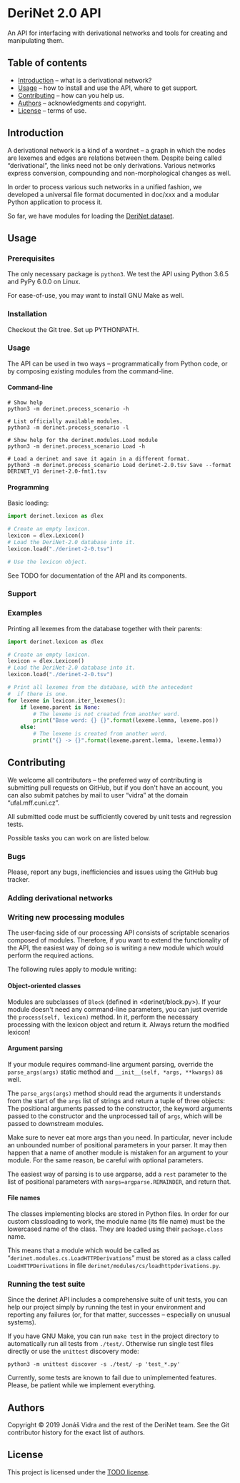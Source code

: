 
# DeriNet 2.0 API

An API for interfacing with derivational networks and tools for
creating and manipulating them.


<!-- TODO Coverage badges, perhaps CI links? -->


## Table of contents
- [Introduction](#introduction) – what is a derivational network?
- [Usage](#usage) – how to install and use the API, where to get support.
- [Contributing](#contributing) – how can you help us.
- [Authors](#authors) – acknowledgments and copyright.
- [License](#license) – terms of use.

## Introduction

A derivational network is a kind of a wordnet – a graph in which
the nodes are lexemes and edges are relations between them.
Despite being called “derivational”, the links need not be only
derivations. Various networks express conversion, compounding and
non-morphological changes as well.

<!-- TODO Some images. -->

<!-- TODO Why should you care about this API? -->
In order to process various such networks in a unified fashion,
we developed a universal file format documented in doc/xxx<!-- TODO link -->
and a modular Python application to process it.

So far, we have modules for loading the
[DeriNet dataset](https://ufal.mff.cuni.cz/derinet). 
<!-- TODO List other existing datasets for which we have
          conversion utilities. -->



<!-- TODO Links to other tools – DeriSearch etc. -->


<!-- TODO Documentation link. -->

## Usage

### Prerequisites

The only necessary package is `python3`. We test the API using
Python 3.6.5 and PyPy 6.0.0 on Linux.

For ease-of-use, you may want to install GNU Make as well.


### Installation

Checkout the Git tree. Set up PYTHONPATH.
<!-- TODO Tell the users how to set up PYTHONPATH. -->


### Usage

The API can be used in two ways – programmatically from Python code,
or by composing existing modules from the command-line.

#### Command-line

```shell
# Show help
python3 -m derinet.process_scenario -h

# List officially available modules.
python3 -m derinet.process_scenario -l

# Show help for the derinet.modules.Load module
python3 -m derinet.process_scenario Load -h

# Load a derinet and save it again in a different format.
python3 -m derinet.process_scenario Load derinet-2.0.tsv Save --format DERINET_V1 derinet-2.0-fmt1.tsv
```

#### Programming

Basic loading:
```python
import derinet.lexicon as dlex

# Create an empty lexicon.
lexicon = dlex.Lexicon()
# Load the DeriNet-2.0 database into it.
lexicon.load("./derinet-2-0.tsv")

# Use the lexicon object.
```

See TODO <!-- TODO Documentation link. --> for documentation of the
API and its components.



### Support

<!-- TODO Documentation link. -->
<!-- TODO DeriNet homepage link. -->
<!-- TODO My e-mail. -->


### Examples

Printing all lexemes from the database together with their parents:
```python
import derinet.lexicon as dlex

# Create an empty lexicon.
lexicon = dlex.Lexicon()
# Load the DeriNet-2.0 database into it.
lexicon.load("./derinet-2-0.tsv")

# Print all lexemes from the database, with the antecedent
#  if there is one.
for lexeme in lexicon.iter_lexemes():
    if lexeme.parent is None:
        # The lexeme is not created from another word.
        print("Base word: {} {}".format(lexeme.lemma, lexeme.pos))
    else:
        # The lexeme is created from another word.
        print("{} -> {}".format(lexeme.parent.lemma, lexeme.lemma))
```

<!-- TODO Add more examples. -->


## Contributing

We welcome all contributors – the preferred way of contributing is
submitting pull requests on GitHub, but if you don't have an account,
you can also submit patches by mail to user “vidra” at the domain
“ufal.mff.cuni.cz”.

All submitted code must be sufficiently covered by unit tests and
regression tests.

Possible tasks you can work on are listed below.


### Bugs

Please, report any bugs, inefficiencies and issues using the GitHub
bug tracker.


### Adding derivational networks



### Writing new processing modules

The user-facing side of our processing API consists of scriptable
scenarios composed of modules. Therefore, if you want to extend the
functionality of the API, the easiest way of doing so is writing
a new module which would perform the required actions.

The following rules apply to module writing:

#### Object-oriented classes

Modules are subclasses of `Block` (defined in <derinet/block.py>).
If your module doesn't need any command-line parameters, you can
just override the `process(self, lexicon)` method. In it, perform
the necessary processing with the lexicon object and return it.
Always return the modified lexicon!

#### Argument parsing

If your module requires command-line argument parsing, override the
`parse_args(args)` static method and `__init__(self, *args, **kwargs)`
as well.

The `parse_args(args)` method should read the arguments it understands
from the start of the `args` list of strings and return a tuple of three
objects: The positional arguments passed to the constructor, the keyword
arguments passed to the constructor and the unprocessed tail of `args`,
which will be passed to downstream modules.

Make sure to never eat more args than you need. In particular, never
include an unbounded number of positional parameters in your parser.
It may then happen that a name of another module is mistaken for
an argument to your module. For the same reason, be careful with
optional parameters.

The easiest way of parsing is to use argparse, add a `rest` parameter
to the list of positional parameters with `nargs=argparse.REMAINDER`,
and return that.

#### File names

The classes implementing blocks are stored in Python files. In order
for our custom classloading to work, the module name (its file name)
must be the lowercased name of the class. They are loaded using their
`package.class` name.

This means that a module which would be called as
“`derinet.modules.cs.LoadHTTPDerivations`” must be stored as a class
called `LoadHTTPDerivations` in file
`derinet/modules/cs/loadhttpderivations.py`.


### Running the test suite

Since the derinet API includes a comprehensive suite of unit tests,
you can help our project simply by running the test in your environment
and reporting any failures (or, for that matter, successes – especially
on unusual systems).

If you have GNU Make, you can run `make test` in the project directory
to automatically run all tests from `./test/`. Otherwise run single
test files directly or use the `unittest` discovery mode:
```shell
python3 -m unittest discover -s ./test/ -p 'test_*.py'
```

<!-- FIXME Delete this notice after it stops being true. -->
Currently, some tests are known to fail due to unimplemented features.
Please, be patient while we implement everything.




## Authors

Copyright &copy; 2019 Jonáš Vidra and the rest of the DeriNet team.
See the Git contributor history for the exact list of authors.

<!-- TODO acknowlegdments. Especially grants. -->


## License

This project is licensed under the
[TODO license][license]. <!-- TODO Specify the license. -->

[license]: https://example.net/
